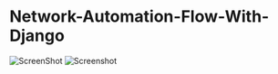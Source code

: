 # Network-Automation-Flow-With-Django


![ScreenShot](https://raw.github.com/DonginKang/Network-Automation-Flow-With-Django/master/ScreenShot/frist.PNG)
![Screenshot](http://url/to/img.png)
